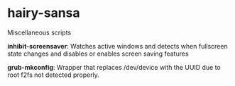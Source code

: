 # hairy-sansa
Miscellaneous scripts

**inhibit-screensaver**: Watches active windows and detects when fullscreen state changes and disables or enables screen saving features

**grub-mkconfig**: Wrapper that replaces /dev/device with the UUID due to root f2fs not detected properly.

